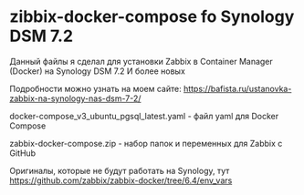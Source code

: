 # zibbix-docker-compose fo Synology DSM 7.2

Данный файлы я сделал для установки Zabbix в Container Manager (Docker) на Synology DSM 7.2 И более новых

Подробности можно узнать на моем сайте:
https://bafista.ru/ustanovka-zabbix-na-synology-nas-dsm-7-2/

docker-compose_v3_ubuntu_pgsql_latest.yaml - файл yaml для Docker Compose

zabbix-docker-compose.zip - набор папок и переменных для Zabbix с GitHub

Оригиналы, которые не будут работать на Synology, тут https://github.com/zabbix/zabbix-docker/tree/6.4/env_vars

